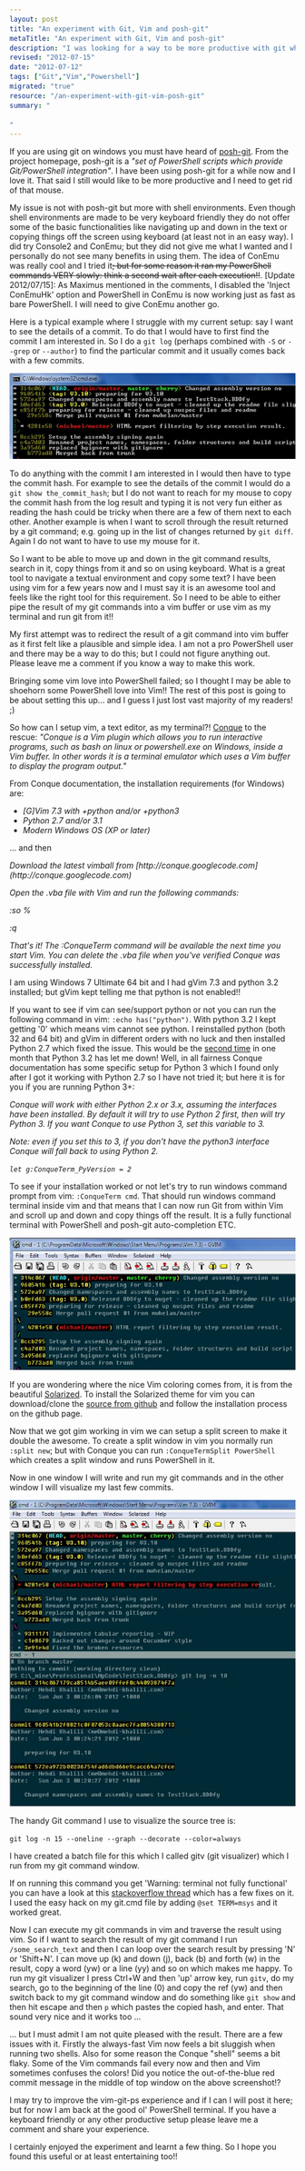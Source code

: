 ```yaml
--- 
layout: post
title: "An experiment with Git, Vim and posh-git"
metaTitle: "An experiment with Git, Vim and posh-git"
description: "I was looking for a way to be more productive with git which led me to do an experiment with Git, Vim and posh-git"
revised: "2012-07-15"
date: "2012-07-12"
tags: ["Git","Vim","Powershell"]
migrated: "true"
resource: "/an-experiment-with-git-vim-posh-git"
summary: "

"
---
```

If you are using git on windows you must have heard of [posh-git](https://github.com/dahlbyk/posh-git). From the project homepage, posh-git is a *"set of PowerShell scripts which provide Git/PowerShell integration"*. I have been using posh-git for a while now and I love it. That said I still would like to be more productive and I need to get rid of that mouse.

My issue is not with posh-git but more with shell environments. Even though shell environments are made to be very keyboard friendly they do not offer some of the basic functionalities like navigating up and down in the text or copying things off the screen using keyboard (at least not in an easy way). I did try Console2 and ConEmu; but they did not give me what I wanted and I personally do not see many benefits in using them. The idea of ConEmu was really cool and I tried it<del>; but for some reason it ran my PowerShell commands VERY slowly: think a second wait after each execution!!</del>. [Update 2012/07/15]: As Maximus mentioned in the comments, I disabled the 'Inject ConEmuHk' option and PowerShell in ConEmu is now working just as fast as bare PowerShell. I will need to give ConEmu another go.

Here is a typical example where I struggle with my current setup: say I want to  see the details of a commit. To do that I would have to first find the commit I am interested in. So I do a `git log` (perhaps combined with `-S` or `--grep` or `--author`) to find the particular commit and it usually comes back with a few commits. 

![Git Log][2]

To do anything with the commit I am interested in I would then have to type the commit hash. For example to see the details of the commit I would do a `git show the_commit_hash`; but I do not want to reach for my mouse to copy the commit hash from the log result and typing it is not very fun either as reading the hash could be tricky when there are a few of them next to each other. Another example is when I want to scroll through the result returned by a git command; e.g. going up in the list of changes returned by `git diff`. Again I do not want to have to use my mouse for it.

So I want to be able to move up and down in the git command results, search in it, copy things from it and so on using keyboard. What is a great tool to navigate a textual environment and copy some text? I have been using vim for a few years now and I must say it is an awesome tool and feels like the right tool for this requirement. So I need to be able to either pipe the result of my git commands into a vim buffer or use vim as my terminal and run git from it!! 

My first attempt was to redirect the result of a git command into vim buffer as it first felt like a plausible and simple idea. I am not a pro PowerShell user and there may be a way to do this; but I could not figure anything out. Please leave me a comment if you know a way to make this work. 

Bringing some vim love into PowerShell failed; so I thought I may be able to shoehorn some PowerShell love into Vim!! The rest of this post is going to be about setting this up... and I guess I just lost vast majority of my readers! ;)

So how can I setup vim, a text editor, as my terminal?! [Conque][3] to the rescue: *"Conque is a Vim plugin which allows you to run interactive programs, such as bash on linux or powershell.exe on Windows, inside a Vim buffer. In other words it is a terminal emulator which uses a Vim buffer to display the program output."*

From Conque documentation, the installation requirements (for Windows) are:
<em>

 * [G]Vim 7.3 with +python and/or +python3
 * Python 2.7 and/or 3.1
 * Modern Windows OS (XP or later)

</em>

... and then

<em>
Download the latest vimball from [http://conque.googlecode.com](http://conque.googlecode.com)

Open the .vba file with Vim and run the following commands:

:so %

:q

That's it! The :ConqueTerm command will be available the next time you start Vim. You can delete the .vba file when you've verified Conque was successfully installed.
</em>

I am using Windows 7 Ultimate 64 bit and I had gVim 7.3 and python 3.2 installed; but gVim kept telling me that python is not enabled!!

If you want to see if vim can see/support python or not you can run the following command in vim: `:echo has("python")`. With python 3.2 I kept getting '0' which means vim cannot see python. I reinstalled python (both 32 and 64 bit) and gVim in different orders with no luck and then installed Python 2.7 which fixed the issue. This would be the [second time][4] in one month that Python 3.2 has let me down! Well, in all fairness Conque documentation has some specific setup for Python 3 which I found only after I got it working with Python 2.7 so I have not tried it; but here it is for you if you are running Python 3+:

<em>
Conque will work with either Python 2.x or 3.x, assuming the interfaces have
been installed. By default it will try to use Python 2 first, then will try 
Python 3. If you want Conque to use Python 3, set this variable to 3. 

Note: even if you set this to 3, if you don't have the python3 interface
Conque will fall back to using Python 2.

`let g:ConqueTerm_PyVersion = 2`

</em>

To see if your installation worked or not let's try to run windows command prompt from vim: `:ConqueTerm cmd`. That should run windows command terminal inside vim and that means that I can now run Git from within Vim and scroll up and down and copy things off the result. It is a fully functional terminal with PowerShell and posh-git auto-completion ETC.

![Git in Vim][5]

If you are wondering where the nice Vim coloring comes from, it is from the beautiful [Solarized][6]. To install the Solarized theme for vim you can download/clone the [source from github][7] and follow the installation process on the github page.

Now that we got gim working in vim we can setup a split screen to make it double the awesome. To create a split window in vim you normally run `:split new`; but with Conque you can run `:ConqueTermSplit PowerShell` which creates a split window and runs PowerShell in it.

Now in one window I will write and run my git commands and in the other window I will visualize my last few commits.

![Split Screen][8]

The handy Git command I use to visualize the source tree is:

`git log -n 15 --oneline --graph --decorate --color=always`

I have created a batch file for this which I called gitv (git visualizer) which I run from my git command window.

If on running this command you get 'Warning: terminal not fully functional' you can have a look at this [stackoverflow thread](http://stackoverflow.com/questions/7949956/git-diff-not-working-terminal-not-fully-functional) which has a few fixes on it. I used the easy hack on my git.cmd file by adding `@set TERM=msys` and it worked great.

Now I can execute my git commands in vim and traverse the result using vim. So if I want to search the result of my git command I run `/some_search_text` and then I can loop over the search result by pressing 'N' or 'Shift+N'. I can move up (k) and down (j), back (b) and forth (w) in the result, copy a word (yw) or a line (yy) and so on which makes me happy. To run my git visualizer I press Ctrl+W and then 'up' arrow key, run `gitv`, do my search, go to the beginning of the line (0) and copy the ref (yw) and then switch back to my git command window and do something like `git show` and then hit escape and then `p` which pastes the copied hash, and enter. That sound very nice and it works too ...

... but I must admit I am not quite pleased with the result. There are a few issues with it. Firstly the always-fast Vim now feels a bit sluggish when running two shells. Also for some reason the Conque "shell" seems a bit flaky. Some of the Vim commands fail every now and then and Vim sometimes confuses the colors! Did you notice the out-of-the-blue red commit message in the middle of top window on the above screenshot!? 

I may try to improve the vim-git-ps experience and if I can I will post it here; but for now I am back at the good ol' PowerShell terminal. If you have a keyboard friendly or any other productive setup please leave me a comment and share your experience.

I certainly enjoyed the experiment and learnt a few thing. So I hope you found this useful or at least entertaining too!!


  [1]: /get/BlogPictures/git-vim-poshgit/getting-rid-of-mouse.jpg
  [2]: /get/BlogPictures/git-vim-poshgit/git-in-cmd.png
  [3]: http://code.google.com/p/conque/
  [4]: /migrating-from-mercurial-to-git
  [5]: /get/BlogPictures/git-vim-poshgit/git-in-vim-solarized.JPG
  [6]: http://ethanschoonover.com/solarized
  [7]: https://github.com/altercation/vim-colors-solarized
  [8]: /get/BlogPictures/git-vim-poshgit/split-screen.JPG
  [9]: /get/BlogPictures/git-vim-poshgit/losing-to-the-mouse.png